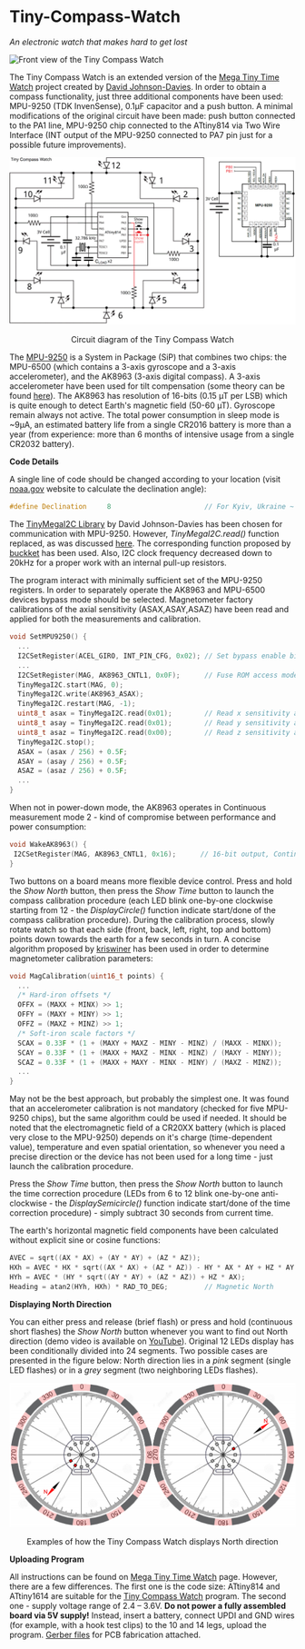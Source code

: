 # Tiny-Compass-Watch
*An electronic watch that makes hard to get lost*

![Front view of the Tiny Compass Watch](figures/front_side.png)

The Tiny Compass Watch is an extended version of the [Mega Tiny Time Watch](https://github.com/technoblogy/mega-tiny-time-watch/) project created by [David Johnson-Davies](https://github.com/technoblogy). In order to obtain a compass functionality, just three additional components have been used: MPU-9250 (TDK InvenSense), 0.1µF capacitor and a push button. A minimal modifications of the original circuit have been made: push button connected to the PA1 line, MPU-9250 chip connected to the ATtiny814 via Two Wire Interface (INT output of the MPU-9250 connected to PA7 pin just for a possible future improvements).

![Circuit of the Tiny Compass Watch](figures/circuit.png)
<p align="center">Circuit diagram of the Tiny Compass Watch

  The [MPU-9250](https://invensense.tdk.com/products/motion-tracking/9-axis/mpu-9250/) is a System in Package (SiP) that combines two chips: the MPU-6500 (which contains a 3-axis gyroscope and a 3-axis accelerometer), and the AK8963 (3-axis digital compass). A 3-axis accelerometer have been used for tilt compensation (some theory can be found [here](https://ieeexplore.ieee.org/abstract/document/838300)). The AK8963 has resolution of 16-bits (0.15 µT per LSB) which is quite enough to detect Earth's magnetic field (50-60 µT). Gyroscope remain always not active. The total power consumption in sleep mode is ~9µA, an estimated battery life from a single CR2016 battery is more than a year (from experience: more than 6 months of intensive usage from a single CR2032 battery).
  
  **Code Details**
  
  A single line of code should be changed according to your location (visit [noaa.gov](https://www.ngdc.noaa.gov/geomag/calculators/magcalc.shtml#declination) website to calculate the declination angle):
  ```C++
  #define Declination     8                       // For Kyiv, Ukraine ~ +8 deg (2022 year)
```
  The [TinyMegaI2C Library](https://github.com/technoblogy/tiny-mega-i2c) by David Johnson-Davies has been chosen for communication with MPU-9250. However, *TinyMegaI2C.read()* function replaced, as was discussed [here](https://github.com/technoblogy/tiny-mega-i2c/issues/3). The corresponding function proposed by [buckket](https://gist.github.com/buckket/09619e6cdc5dee056d41bfb57065db81) has been used. Also, I2C clock frequency decreased down to 20kHz for a proper work with an internal pull-up resistors.
  
  The program interact with minimally sufficient set of the MPU-9250 registers. In order to separately operate the AK8963 and MPU-6500 devices bypass mode should be selected. Magnetometer factory calibrations of the axial sensitivity (ASAX,ASAY,ASAZ) have been read and applied for both the measurements
and calibration.
  ```C++
  void SetMPU9250() {
    ...
    I2CSetRegister(ACEL_GIRO, INT_PIN_CFG, 0x02); // Set bypass enable bit
    ...
    I2CSetRegister(MAG, AK8963_CNTL1, 0x0F);      // Fuse ROM access mode
    TinyMegaI2C.start(MAG, 0);
    TinyMegaI2C.write(AK8963_ASAX);
    TinyMegaI2C.restart(MAG, -1);
    uint8_t asax = TinyMegaI2C.read(0x01);        // Read x sensitivity adjustment value, send ACK
    uint8_t asay = TinyMegaI2C.read(0x01);        // Read y sensitivity adjustment value, send ACK
    uint8_t asaz = TinyMegaI2C.read(0x00);        // Read z sensitivity adjustment value, send NACK
    TinyMegaI2C.stop();
    ASAX = (asax / 256) + 0.5F;
    ASAY = (asay / 256) + 0.5F;
    ASAZ = (asaz / 256) + 0.5F;
    ...
  }
```
  When not in power-down mode, the AK8963 operates in Continuous measurement mode 2 - kind of compromise between performance and power consumption:
   ```C++
  void WakeAK8963() {
    I2CSetRegister(MAG, AK8963_CNTL1, 0x16);      // 16-bit output, Continuous measurement mode 2
  }
```
  
  Two buttons on a board means more flexible device control. Press and hold the *Show North* button, then press the *Show Time* button to launch the compass calibration procedure (each LED blink one-by-one clockwise starting from 12 - the *DisplayCircle()* function indicate start/done of the compass calibration procedure). During the calibration process, slowly rotate watch so that each side (front, back, left, right, top and bottom) points down towards the earth for a few seconds in turn. A concise algorithm proposed by [kriswiner](https://github.com/kriswiner/MPU6050/wiki/Simple-and-Effective-Magnetometer-Calibration) has been used in order to determine magnetometer calibration parameters:
  ```C++
  void MagCalibration(uint16_t points) {
    ...
    /* Hard-iron offsets */
    OFFX = (MAXX + MINX) >> 1;                           
    OFFY = (MAXY + MINY) >> 1;
    OFFZ = (MAXZ + MINZ) >> 1;
    /* Soft-iron scale factors */
    SCAX = 0.33F * (1 + (MAXY + MAXZ - MINY - MINZ) / (MAXX - MINX));
    SCAY = 0.33F * (1 + (MAXX + MAXZ - MINX - MINZ) / (MAXY - MINY));
    SCAZ = 0.33F * (1 + (MAXX + MAXY - MINX - MINY) / (MAXZ - MINZ));
    ...
  }
```
  May not be the best approach, but probably the simplest one. It was found that an accelerometer calibration is not mandatory (checked for five MPU-9250 chips), but the same algorithm could be used if needed. It should be noted that the electromagnetic field of a CR20XX battery (which is placed very close to the MPU-9250) depends on it's charge (time-dependent value), temperature and even spatial orientation, so whenever you need a precise direction or the device has not been used for a long time - just launch the calibration procedure.
  
  Press the *Show Time* button, then press the *Show North* button to launch the time correction procedure (LEDs from 6 to 12 blink one-by-one anti-clockwise - the *DisplaySemicircle()* function indicate start/done of the time correction procedure) - simply subtract 30 seconds from current time.
  
  The earth's horizontal magnetic field components have been calculated without explicit sine or cosine functions:
  ```C
  AVEC = sqrt((AX * AX) + (AY * AY) + (AZ * AZ));
  HXh = AVEC * HX * sqrt((AX * AX) + (AZ * AZ)) - HY * AX * AY + HZ * AY * sqrt((AY * AY) + (AZ * AZ));
  HYh = AVEC * (HY * sqrt((AY * AY) + (AZ * AZ)) + HZ * AX);
  Heading = atan2(HYh, HXh) * RAD_TO_DEG;         // Magnetic North
```

  **Displaying North Direction**
  
  You can either press and release (brief flash) or press and hold (continuous short flashes) the *Show North* button whenever you want to find out North direction (demo video is available on [YouTube](https://www.youtube.com/watch?v=BqxkJCPgP0E)). Original 12 LEDs display has been conditionally divided into 24 segments. Two possible cases are presented in the figure below: North direction lies in a *pink* segment (single LED flashes) or in a *grey* segment (two neighboring LEDs flashes).
  
![Show North example](figures/north_show_example.png)
<p align="center">Examples of how the Tiny Compass Watch displays North direction
  
  **Uploading Program**
  
  All instructions can be found on [Mega Tiny Time Watch](http://www.technoblogy.com/show?2OKF) page. However, there are a few differences. The first one is the code size: ATtiny814 and ATtiny1614 are suitable for the [Tiny Compass Watch](https://github.com/akapulko20/Tiny-Compass-Watch/blob/main/CompassWatch.ino) program. The second one - supply voltage range of 2.4 – 3.6V. **Do not power a fully assembled board via 5V supply!** Instead, insert a battery, connect UPDI and GND wires (for example, with a hook test clips) to the 10 and 14 legs, upload the program. [Gerber files](https://github.com/akapulko20/Tiny-Compass-Watch/raw/main/Gerber_Tiny_Compass_Watch%20.zip) for PCB fabrication attached.
